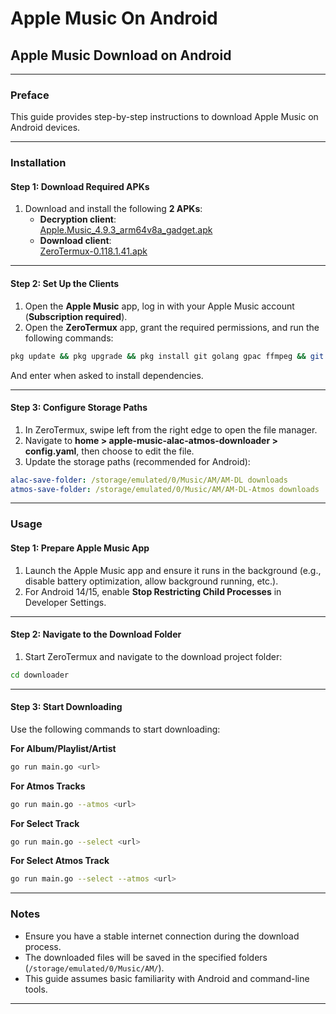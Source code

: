 # Apple Music On Android

## Apple Music Download on Android

***

### **Preface**

This guide provides step-by-step instructions to download Apple Music on Android devices.

***

### **Installation**

#### **Step 1: Download Required APKs**

1. Download and install the following **2 APKs**:
   * **Decryption client**:\
     [Apple.Music\_4.9.3\_arm64v8a\_gadget.apk](https://github.com/itouakirai/apple-music-jshook-script/releases/download/wsa/Apple.Music_4.9.3_arm64v8a_gadget.apk)
   * **Download client**:\
     [ZeroTermux-0.118.1.41.apk](https://github.com/hanxinhao000/ZeroTermux/releases/download/release/ZeroTermux-0.118.1.41.apk)

***

#### **Step 2: Set Up the Clients**

1. Open the **Apple Music** app, log in with your Apple Music account (**Subscription required**).
2. Open the **ZeroTermux** app, grant the required permissions, and run the following commands:

```bash
pkg update && pkg upgrade && pkg install git golang gpac ffmpeg && git clone --depth 1 https://github.com/zhaarey/apple-music-downloader downloader
```
And enter when asked to install dependencies.
***

#### **Step 3: Configure Storage Paths**

1. In ZeroTermux, swipe left from the right edge to open the file manager.
2. Navigate to **home > apple-music-alac-atmos-downloader > config.yaml**, then choose to edit the file.
3. Update the storage paths (recommended for Android):

```yaml
alac-save-folder: /storage/emulated/0/Music/AM/AM-DL downloads
atmos-save-folder: /storage/emulated/0/Music/AM/AM-DL-Atmos downloads
```

***

### **Usage**

#### **Step 1: Prepare Apple Music App**

1. Launch the Apple Music app and ensure it runs in the background (e.g., disable battery optimization, allow background running, etc.).
2. For Android 14/15, enable **Stop Restricting Child Processes** in Developer Settings.

***

#### **Step 2: Navigate to the Download Folder**

1. Start ZeroTermux and navigate to the download project folder:

```bash
cd downloader
```

***

#### **Step 3: Start Downloading**

Use the following commands to start downloading:

**For Album/Playlist/Artist**

```bash
go run main.go <url>
```

**For Atmos Tracks**

```bash
go run main.go --atmos <url>
```

**For Select Track**

```bash
go run main.go --select <url>
```

**For Select Atmos Track**

```bash
go run main.go --select --atmos <url>
```

***

### **Notes**

* Ensure you have a stable internet connection during the download process.
* The downloaded files will be saved in the specified folders (`/storage/emulated/0/Music/AM/`).
* This guide assumes basic familiarity with Android and command-line tools.

***
